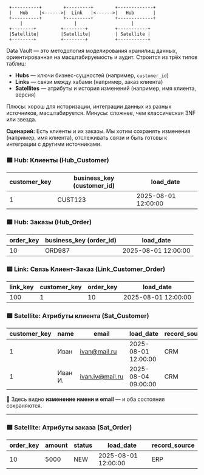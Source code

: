     +----------+        +---------+        +-------------+
     |   Hub    |<------>|  Link   |<------>|   Hub       |
     +----------+        +---------+        +-------------+
         |                   |                    |
     +--------+         +--------+          +-----------+
     |Satellite|        |Satellite|         | Satellite |
     +--------+         +--------+          +-----------+

Data Vault — это методология моделирования хранилищ данных, ориентированная на масштабируемость и аудит. Строится из трёх типов таблиц:

- **Hubs** — ключи бизнес-сущностей (например, `customer_id`)
- **Links** — связи между хабами (например, заказ клиента)
- **Satellites** — атрибуты и история изменений (например, имя клиента, версия)

Плюсы: хорош для историзации, интеграции данных из разных источников, масштабируется. Минусы: сложнее, чем классическая 3NF или звезда.

**Сценарий:** Есть клиенты и их заказы. Мы хотим сохранять изменения (например, имя клиента), отслеживать связи и быть готовы к интеграции с другими источниками.
### 🟦 **Hub: Клиенты (Hub_Customer)**

|customer_key|business_key (customer_id)|load_date|
|---|---|---|
|1|CUST123|2025-08-01 12:00:00|
### 🟦 **Hub: Заказы (Hub_Order)**

|order_key|business_key (order_id)|load_date|
|---|---|---|
|10|ORD987|2025-08-01 12:00:00|
### 🟨 **Link: Связь Клиент-Заказ (Link_Customer_Order)**

|link_key|customer_key|order_key|load_date|
|---|---|---|---|
|100|1|10|2025-08-01 12:00:00|
### 🟩 **Satellite: Атрибуты клиента (Sat_Customer)**

|customer_key|name|email|load_date|record_source|
|---|---|---|---|---|
|1|Иван|ivan@mail.ru|2025-08-01 12:00:00|CRM|
|1|Иван И.|ivan.iv@mail.ru|2025-08-04 09:00:00|CRM|

🔁 Здесь видно **изменение имени и email** — и оба состояния сохраняются.

---

### 🟩 **Satellite: Атрибуты заказа (Sat_Order)**

|order_key|amount|status|load_date|record_source|
|---|---|---|---|---|
|10|5000|NEW|2025-08-01 12:00:00|ERP|